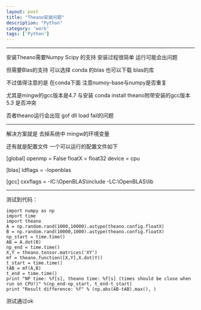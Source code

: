 ```yaml
---
layout: post
title: "Theano安装问题"
description: "Python"
category: 'work'
tags: ['Python']
---
```



----------

安装Theano需要Numpy Scipy 的支持  安装过程很简单  运行可能会出问题 

但需要Blas的支持  可以选择 conda 的blas  也可以下载 blas的库

不过值得注意的是 在conda下面 注意numoy-base与numpy是否重复

尤其是mingw的gcc版本是4.7  与安装 conda install theano附带安装的gcc版本5.3  是否冲突   

否者theano运行会出现 gof  dll load  fail的问题  

<!--more-->


----------

解决方案就是  去掉系统中  mingw的环境变量


还有就是配置文件  一个可以运行的配置文件如下  

[global]
openmp = False
floatX = float32 
device = cpu

[blas]
ldflags     =  -lopenblas


[gcc]
cxxflags    =  -IC:\\OpenBLAS\include -LC:\OpenBLAS\lib


----------


测试到代码：

    import numpy as np  
    import time  
    import theano  
    A = np.random.rand(1000,10000).astype(theano.config.floatX)  
    B = np.random.rand(10000,1000).astype(theano.config.floatX)  
    np_start = time.time()  
    AB = A.dot(B)  
    np_end = time.time()  
    X,Y = theano.tensor.matrices('XY')  
    mf = theano.function([X,Y],X.dot(Y))  
    t_start = time.time()  
    tAB = mf(A,B)  
    t_end = time.time()  
    print "NP time: %f[s], theano time: %f[s] (times should be close when run on CPU!)" %(np_end-np_start, t_end-t_start)  
    print "Result difference: %f" % (np.abs(AB-tAB).max(), )  


测试通过ok
